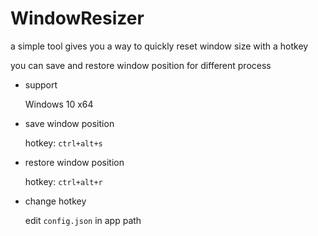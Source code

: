 # WindowResizer
a simple tool gives you a way to quickly reset window size with a hotkey

you can save and restore window position for different process
- support

    Windows 10 x64
- save window position

    hotkey: `ctrl+alt+s`
- restore window position

    hotkey: `ctrl+alt+r`
- change hotkey

    edit `config.json` in app path
